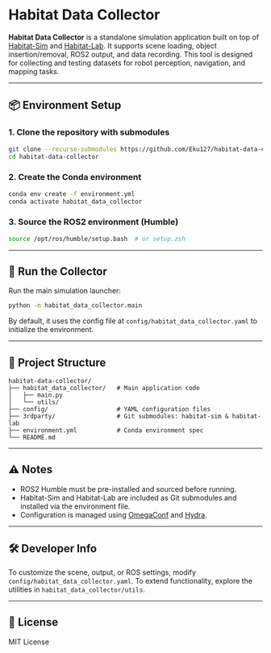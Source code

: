 # Habitat Data Collector

**Habitat Data Collector** is a standalone simulation application built on top of [Habitat-Sim](https://github.com/facebookresearch/habitat-sim) and [Habitat-Lab](https://github.com/facebookresearch/habitat-lab). It supports scene loading, object insertion/removal, ROS2 output, and data recording. This tool is designed for collecting and testing datasets for robot perception, navigation, and mapping tasks.

---

## 📦 Environment Setup

### 1. Clone the repository with submodules

```bash
git clone --recurse-submodules https://github.com/Eku127/habitat-data-collector.git
cd habitat-data-collector
```

### 2. Create the Conda environment

```bash
conda env create -f environment.yml
conda activate habitat_data_collector
```

### 3. Source the ROS2 environment (Humble)

```bash
source /opt/ros/humble/setup.bash  # or setup.zsh
```

---

## 🚀 Run the Collector

Run the main simulation launcher:

```bash
python -m habitat_data_collector.main
```

By default, it uses the config file at `config/habitat_data_collector.yaml` to initialize the environment.

---

## 📁 Project Structure

```
habitat-data-collector/
├── habitat_data_collector/   # Main application code
│   ├── main.py
│   └── utils/
├── config/                   # YAML configuration files
├── 3rdparty/                 # Git submodules: habitat-sim & habitat-lab
├── environment.yml           # Conda environment spec
└── README.md
```

---

## ⚠️ Notes

- ROS2 Humble must be pre-installed and sourced before running.
- Habitat-Sim and Habitat-Lab are included as Git submodules and installed via the environment file.
- Configuration is managed using [OmegaConf](https://omegaconf.readthedocs.io/) and [Hydra](https://hydra.cc/).

---

## 🛠️ Developer Info

To customize the scene, output, or ROS settings, modify `config/habitat_data_collector.yaml`. To extend functionality, explore the utilities in `habitat_data_collector/utils`.

---

## 📜 License

MIT License
